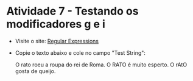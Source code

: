 # Atividade 7 - Testando os modificadores g e i


- Visite o site: [Regular Expressions](https://regex101.com/)
- Copie o texto abaixo e cole no campo "Test String":

    O rato roeu a roupa do rei de Roma.
    O RATO é muito esperto.
    O rAtO gosta de queijo.

